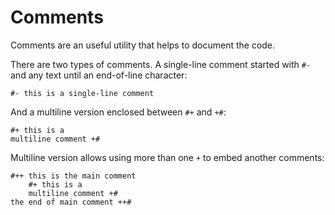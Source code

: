# Comments

Comments are an useful utility that helps to document the code.

There are two types of comments. A single-line comment started with `#-` and any text until an end-of-line character:

```lexem
#- this is a single-line comment
```

And a multiline version enclosed between `#+` and  `+#`:

```lexem
#+ this is a
multiline comment +#
```

Multiline version allows using more than one `+` to embed another comments:

```lexem
#++ this is the main comment
    #+ this is a
    multiline comment +#
the end of main comment ++#
```
